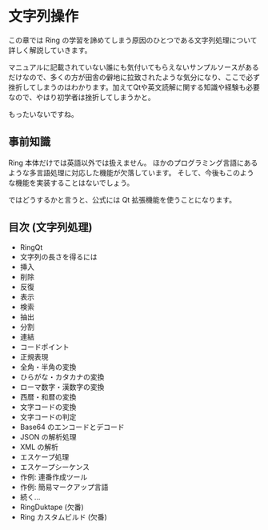 # 文字列操作

この章では Ring の学習を諦めてしまう原因のひとつである文字列処理について詳しく解説していきます。

マニュアルに記載されていない誰にも気付いてもらえないサンプルソースがあるだけなので、多くの方が田舎の僻地に拉致されたような気分になり、ここで必ず挫折してしまうのはわかります。加えてQtや英文読解に関する知識や経験も必要なので、やはり初学者は挫折してしまうかと。

もったいないですね。

## 事前知識

Ring 本体だけでは英語以外では扱えません。
ほかのプログラミング言語にあるような多言語処理に対応した機能が欠落しています。
そして、今後もこのような機能を実装することはないでしょう。

ではどうするかと言うと、公式には Qt 拡張機能を使うことになります。

## 目次 (文字列処理)

* RingQt
 * 文字列の長さを得るには
 * 挿入
 * 削除
 * 反復
 * 表示
 * 検索
 * 抽出
 * 分割
 * 連結
 * コードポイント
 * 正規表現
 * 全角・半角の変換
 * ひらがな・カタカナの変換
 * ローマ数字・漢数字の変換
 * 西暦・和暦の変換
 * 文字コードの変換
 * 文字コードの判定
 * Base64 のエンコードとデコード
 * JSON の解析処理
 * XML の解析
 * エスケープ処理
 * エスケープシーケンス
 * 作例: 連番作成ツール
 * 作例: 簡易マークアップ言語
 * 続く...
* RingDuktape (欠番)
* Ring カスタムビルド (欠番)
